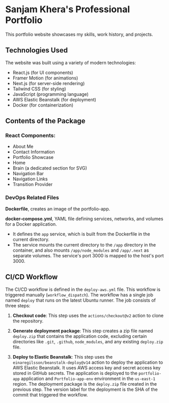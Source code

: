 # Sanjam Khera's Professional Portfolio

This portfolio website showcases my skills, work history, and projects.

## Technologies Used
The website was built using a variety of modern technologies:
  - React.js (for UI components)
  - Framer Motion (for animations)
  - Next.js (for server-side rendering)
  - Tailwind CSS (for styling)
  - JavaScript (programming language)
  - AWS Elastic Beanstalk (for deployment)
  - Docker (for containerization)

## Contents of the Package
### React Components:
  - About Me
  - Contact Information
  - Portfolio Showcase
  - Home
  - Brain (a dedicated section for SVG)
  - Navigation Bar
  - Navigation Links
  - Transition Provider

### DevOps Related Files
**Dockerfile**, creates an image of the portfolio-app.

**docker-compose.yml**, YAML file defining services, networks, and volumes for a Docker application. 
- It defines the `app` service, which is built from the Dockerfile in the current directory. 
- The service mounts the current directory to the `/app` directory in the container, and also mounts `/app/node_modules` and `/app/.next` as separate volumes. The service's port 3000 is mapped to the host's port 3000.

## CI/CD Workflow

The CI/CD workflow is defined in the `deploy-aws.yml` file. 
This workflow is triggered manually (`workflow_dispatch`). The workflow has a single job named `deploy` that runs on the latest Ubuntu runner. The job consists of three steps:

1. **Checkout code**: This step uses the `actions/checkout@v2` action to clone the repository.

2. **Generate deployment package**: This step creates a zip file named `deploy.zip` that contains the application code, excluding certain directories like `.git`, `.github`, `node_modules`, and any existing `deploy.zip` file.

3. **Deploy to Elastic Beanstalk**: This step uses the `einaregilsson/beanstalk-deploy@v14` action to deploy the application to AWS Elastic Beanstalk. It uses AWS access key and secret access key stored in GitHub secrets. The application is deployed to the `portfolio-app` application and `Portfolio-app-env` environment in the `us-east-1` region. The deployment package is the `deploy.zip` file created in the previous step. The version label for the deployment is the SHA of the commit that triggered the workflow.